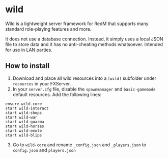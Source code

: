 # wild
Wild is a lightweight server framework for RedM that supports many standard role-playing features and more.

It does not use a database connection. Instead, it simply uses a local JSON file to store data and it has no anti-cheating methods whatsoever. Intended for use in LAN parties.

## How to install
1. Download and place all wild resources into a `[wild]` subfolder under `resources` in your FXServer.
2. In your `server.cfg` file, disable the `spawnmanager` and `basic-gamemode` default resources. Add the following lines:
```
ensure wild-core
start wild-interact
start wild-shops
start wild-war
start wild-guarma
start wild-horses
start wild-emote
start wild-blips
```
3. Go to `wild-core` and rename `_config.json` and `_players.json` to `config.json` and `players.json`